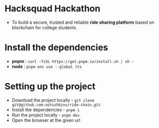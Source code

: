 # Hacksquad Hackathon

* To build a secure, trusted and reliable **ride sharing platform** based on blockchain for college students.

# Install the dependencies

* **pnpm** : `curl -fsSL https://get.pnpm.io/install.sh | sh -`
* **node** : `pnpm env use --global lts`

# Setting up the project

* Download the project locally - `git clone git@github.com:ashishbinu/ride-chain.git`
* Install the dependencies - `pnpm i`
* Run the project locally - `pnpm dev`
* Open the browser at the given url
